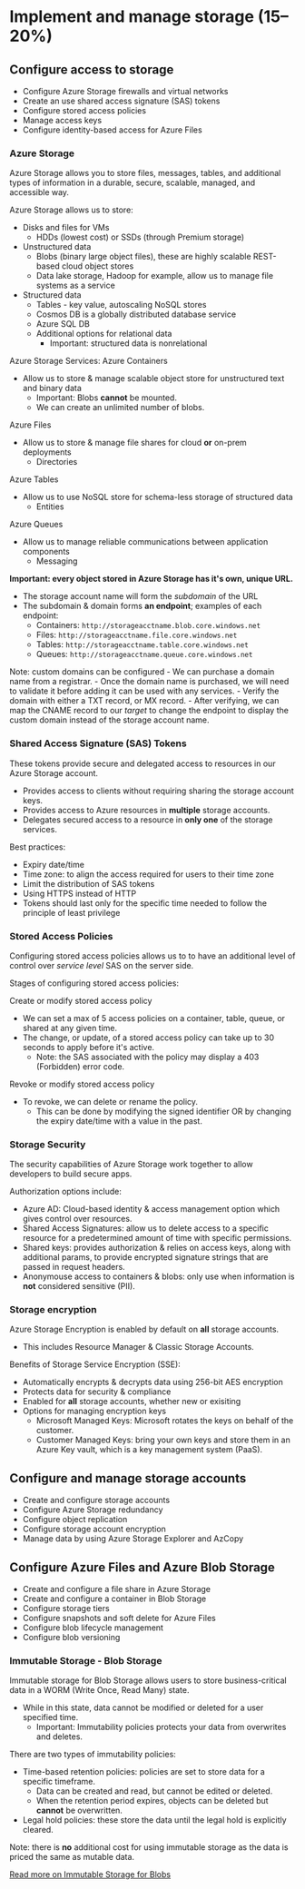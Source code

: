 # Implement and manage storage (15–20%)

## Configure access to storage

- Configure Azure Storage firewalls and virtual networks
- Create an use shared access signature (SAS) tokens
- Configure stored access policies
- Manage access keys
- Configure identity-based access for Azure Files


### Azure Storage

Azure Storage allows you to store files, messages, tables, and additional types of information in a durable, secure, scalable, managed, and accessible way. 

Azure Storage allows us to store:
- Disks and files for VMs
    - HDDs (lowest cost) or SSDs (through Premium storage)
- Unstructured data
    - Blobs (binary large object files), these are highly scalable REST-based cloud object stores
    - Data lake storage, Hadoop for example, allow us to manage file systems as a service
- Structured data
    - Tables - key value, autoscaling NoSQL stores
    - Cosmos DB is a globally distributed database service
    - Azure SQL DB
    - Additional options for relational data
        - Important: structured data is nonrelational

Azure Storage Services:
Azure Containers
- Allow us to store & manage scalable object store for unstructured text and binary data
    - Important: Blobs **cannot** be mounted.
    - We can create an unlimited number of blobs.

Azure Files
- Allow us to store & manage file shares for cloud **or** on-prem deployments
  - Directories

Azure Tables
- Allow us to use NoSQL store for schema-less storage of structured data
    - Entities
 
Azure Queues
- Allow us to manage reliable communications between application components
    - Messaging

**Important: every object stored in Azure Storage has it's own, unique URL.** 
- The storage account name will form the *subdomain* of the URL
- The subdomain & domain forms **an endpoint**; examples of each endpoint:
    - Containers: ```http://storageacctname.blob.core.windows.net```
    - Files: ```http://storageacctname.file.core.windows.net```
    - Tables: ```http://storageacctname.table.core.windows.net```
    - Queues: ```http://storageacctname.queue.core.windows.net```

Note: custom domains can be configured
    - We can purchase a domain name from a registrar.
    - Once the domain name is purchased, we will need to validate it before adding it can be used with any services.
        - Verify the domain with either a TXT record, or MX record.
    - After verifying, we can map the CNAME record to our *target* to change the endpoint to display the custom domain instead of the storage account name.


### Shared Access Signature (SAS) Tokens

These tokens provide secure and delegated access to resources in our Azure Storage account.
- Provides access to clients without requiring sharing the storage account keys.
- Provides access to Azure resources in **multiple** storage accounts.
- Delegates secured access to a resource in **only one** of the storage services.

Best practices:
- Expiry date/time
- Time zone: to align the access required for users to their time zone
- Limit the distribution of SAS tokens
- Using HTTPS instead of HTTP
- Tokens should last only for the specific time needed to follow the principle of least privilege


### Stored Access Policies

Configuring stored access policies allows us to to have an additional level of control  over *service level* SAS on the server side.

Stages of configuring stored access policies:

Create or modify stored access policy
- We can set a max of 5 access policies on a container, table, queue, or shared at any given time.
- The change, or update, of a stored access policy can take up to 30 seconds to apply before it's active.
  - Note: the SAS associated with the policy may display a 403 (Forbidden) error code.

Revoke or modify stored access policy
- To revoke, we can delete or rename the policy.
  - This can be done by modifying the signed identifier OR by changing the expiry date/time with a value in the past.


### Storage Security

The security capabilities of Azure Storage work together to allow developers to build secure apps. 

Authorization options include:
- Azure AD: Cloud-based identity & access management option which gives control over resources.
- Shared Access Signatures: allow us to delete access to a specific resource for a predetermined amount of time with specific permissions. 
- Shared keys: provides authorization & relies on access keys, along with additional params, to provide encrypted signature strings that are passed in request headers.
- Anonymouse access to containers & blobs: only use when information is **not** considered sensitive (PII).


### Storage encryption 

Azure Storage Encryption is enabled by default on **all** storage accounts.
- This includes Resource Manager & Classic Storage Accounts.

Benefits of Storage Service Encryption (SSE):
- Automatically encrypts & decrypts data using 256-bit AES encryption
- Protects data for security & compliance
- Enabled for **all** storage accounts, whether new or exisiting
- Options for managing encryption keys
    - Microsoft Managed Keys: Microsoft rotates the keys on behalf of the customer.
    - Customer Managed Keys: bring your own keys and store them in an Azure Key vault, which is a key management system (PaaS).
 




## Configure and manage storage accounts

- Create and configure storage accounts
- Configure Azure Storage redundancy
- Configure object replication
- Configure storage account encryption
- Manage data by using Azure Storage Explorer and AzCopy


## Configure Azure Files and Azure Blob Storage

- Create and configure a file share in Azure Storage
- Create and configure a container in Blob Storage
- Configure storage tiers
- Configure snapshots and soft delete for Azure Files
- Configure blob lifecycle management
- Configure blob versioning


### Immutable Storage - Blob Storage

Immutable storage for Blob Storage allows users to store business-critical data in a WORM (Write Once, Read Many) state.
- While in this state, data cannot be modified or deleted for a user specified time.
  - Important: Immutability policies protects your data from overwrites and deletes.
 
There are two types of immutability policies:
- Time-based retention policies: policies are set to store data for a specific timeframe.
  - Data can be created and read, but cannot be edited or deleted.
  - When the retention period expires, objects can be deleted but **cannot** be overwritten.
- Legal hold policies: these store the data until the legal hold is explicitly cleared.

Note: there is **no** additional cost for using immutable storage as the data is priced the same as mutable data.

[Read more on Immutable Storage for Blobs](https://learn.microsoft.com/en-us/azure/storage/blobs/immutable-storage-overview?tabs=azure-portal)
